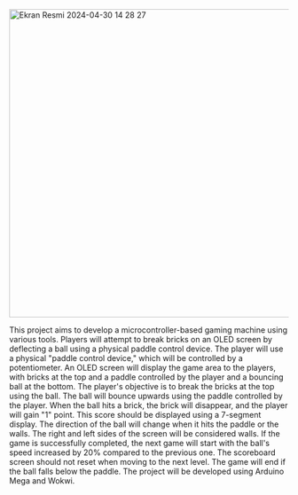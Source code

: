 <img width="556" alt="Ekran Resmi 2024-04-30 14 28 27" src="https://github.com/ctnasu/Brick-Breaker/assets/114110278/75d3c003-0d6d-457a-954c-67a9e625b31d">


This project aims to develop a microcontroller-based gaming machine using various tools. Players will attempt to break bricks on an OLED screen by deflecting a ball using a physical paddle control device. The player will use a physical "paddle control device," which will be controlled by a potentiometer. An OLED screen will display the game area to the players, with bricks at the top and a paddle controlled by the player and a bouncing ball at the bottom. The player's objective is to break the bricks at the top using the ball. The ball will bounce upwards using the paddle controlled by the player. When the ball hits a brick, the brick will disappear, and the player will gain "1" point. This score should be displayed using a 7-segment display. The direction of the ball will change when it hits the paddle or the walls. The right and left sides of the screen will be considered walls. If the game is successfully completed, the next game will start with the ball's speed increased by 20% compared to the previous one. The scoreboard screen should not reset when moving to the next level. The game will end if the ball falls below the paddle. The project will be developed using Arduino Mega and Wokwi.
